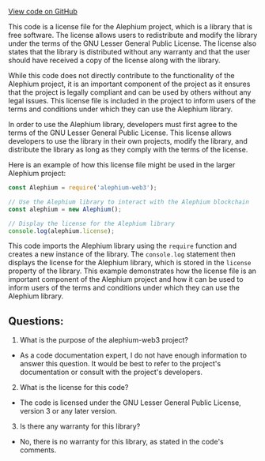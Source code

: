 [View code on GitHub](https://github.com/alephium/alephium-web3/packages/web3/scripts/header.js)

This code is a license file for the Alephium project, which is a library that is free software. The license allows users to redistribute and modify the library under the terms of the GNU Lesser General Public License. The license also states that the library is distributed without any warranty and that the user should have received a copy of the license along with the library.

While this code does not directly contribute to the functionality of the Alephium project, it is an important component of the project as it ensures that the project is legally compliant and can be used by others without any legal issues. This license file is included in the project to inform users of the terms and conditions under which they can use the Alephium library.

In order to use the Alephium library, developers must first agree to the terms of the GNU Lesser General Public License. This license allows developers to use the library in their own projects, modify the library, and distribute the library as long as they comply with the terms of the license.

Here is an example of how this license file might be used in the larger Alephium project:

```javascript
const Alephium = require('alephium-web3');

// Use the Alephium library to interact with the Alephium blockchain
const alephium = new Alephium();

// Display the license for the Alephium library
console.log(alephium.license);
```

This code imports the Alephium library using the `require` function and creates a new instance of the library. The `console.log` statement then displays the license for the Alephium library, which is stored in the `license` property of the library. This example demonstrates how the license file is an important component of the Alephium project and how it can be used to inform users of the terms and conditions under which they can use the Alephium library.
## Questions: 
 1. What is the purpose of the alephium-web3 project?
- As a code documentation expert, I do not have enough information to answer this question. It would be best to refer to the project's documentation or consult with the project's developers.

2. What is the license for this code?
- The code is licensed under the GNU Lesser General Public License, version 3 or any later version.

3. Is there any warranty for this library?
- No, there is no warranty for this library, as stated in the code's comments.